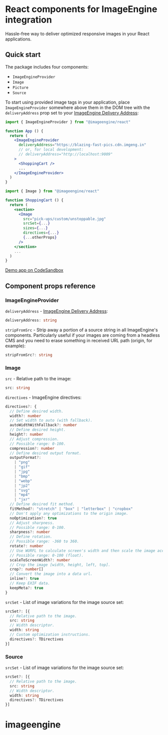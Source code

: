 # React components for ImageEngine integration

Hassle-free way to deliver optimized responsive images in your React applications.

## Quick start

The package includes four components:

* `ImageEngineProvider`
* `Image`
* `Picture`
* `Source`

To start using provided image tags in your application, place `ImageEngineProvider` somewhere above them in the DOM tree with the `deliveryAddress` prop set to your [ImageEngine Delivery Address](https://support.imageengine.io/hc/en-us/articles/360059238371-Quick-Start):

```jsx
import { ImageEngineProvider } from "@imageengine/react"

function App () {
  return (
    <ImageEngineProvider
      deliveryAddress="https://blazing-fast-pics.cdn.imgeng.in"
      // or, for local development:
      // deliveryAddress="http://localhost:9009"
    >
      <ShoppingCart />
      ...
    </ImageEngineProvider>
  )
}

```

```jsx
import { Image } from "@imageengine/react"

function ShoppingCart () {
  return (
    <section>
      <Image
        src="pick-ups/custom/unstoppable.jpg"
        srcSet={...}
        sizes={...}
        directives={...}
        {...otherProps}
      />
    </section>
    ...
  )
}
```

[Demo app on CodeSandbox](https://codesandbox.io/s/3lz2y?file=/src/App.tsx)

## Component props reference

### ImageEngineProvider
`deliveryAddress` - [ImageEngine Delivery Address](https://support.imageengine.io/hc/en-us/articles/360059238371-Quick-Start):

```ts
deliveryAddress: string
```

`stripFromSrc` - Strip away a portion of a source string in all ImageEngine's components. Particularly useful if your images are coming from a headless CMS and you need to erase something in received URL path (origin, for example):

```ts
stripFromSrc?: string
```


### Image
`src` - Relative path to the image:

```ts
src: string
```

`directives` - ImageEngine directives:

```ts
directives?: {
  // Define desired width.
  width?: number
  // Set width to auto (with fallback).
  autoWidthWithFallback?: number
  // Define desired height.
  height?: number
  // Adjust compression.
  // Possible range: 0-100.
  compression?: number
  // Define desired output format.
  outputFormat?:
    | "png"
    | "gif"
    | "jpg"
    | "bmp"
    | "webp"
    | "jp2"
    | "svg"
    | "mp4"
    | "jxr"
  // Define desired fit method.
  fitMethod?: "stretch" | "box" | "letterbox" | "cropbox"
  // Don't apply any optimizations to the origin image.
  noOptimization?: true
  // Adjust sharpness.
  // Possible range: 0-100.
  sharpness?: number
  // Define rotation.
  // Possible range: -360 to 360.
  rotate?: number
  // Use WURFL to calculate screen's width and then scale the image accordingly.
  // Possible range: 0-100 (float).
  scaleToScreenWidth?: number
  // Crop the image [width, height, left, top].
  crop?: number[]
  // Convert the image into a data url.
  inline?: true
  // Keep EXIF data.
  keepMeta?: true
}
```

`srcSet` - List of image variations for the image source set:

```ts
srcSet?: [{
  // Relative path to the image.
  src: string
  // Width descriptor.
  width: string
  // Custom optimization instructions.
  directives?: TDirectives
}]
```


### Source
`srcSet` - List of image variations for the image source set:

```ts
srcSet?: [{
  // Relative path to the image.
  src: string
  // Width descriptor.
  width: string
  directives?: TDirectives
}]
```
# imageengine
